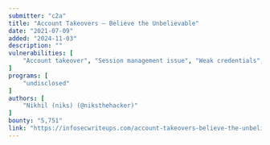 ```yaml
---
submitter: "c2a"
title: "Account Takeovers — Believe the Unbelievable"
date: "2021-07-09"
added: "2024-11-03"
description: ""
vulnerabilities: [
    "Account takeover", "Session management issue", "Weak credentials", "Components with known vulnerabilities", "Password reset"
]
programs: [
    "undisclosed"
]
authors: [
    "Nikhil (niks) (@niksthehacker)"
]
bounty: "5,751"
link: "https://infosecwriteups.com/account-takeovers-believe-the-unbelievable-bb98a0c251a4"
---
```





